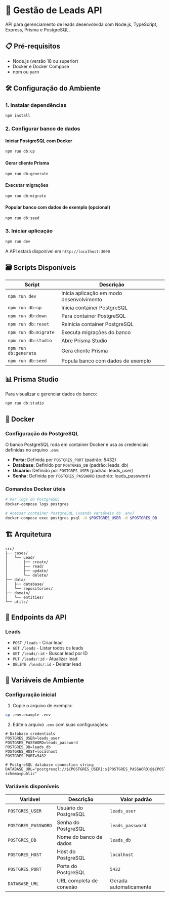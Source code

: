# 🚀 Gestão de Leads API

API para gerenciamento de leads desenvolvida com Node.js, TypeScript, Express, Prisma e PostgreSQL.

## 📋 Pré-requisitos

- Node.js (versão 18 ou superior)
- Docker e Docker Compose
- npm ou yarn

## 🛠️ Configuração do Ambiente

### 1. Instalar dependências

```bash
npm install
```

### 2. Configurar banco de dados

#### Iniciar PostgreSQL com Docker

```bash
npm run db:up
```

#### Gerar cliente Prisma

```bash
npm run db:generate
```

#### Executar migrações

```bash
npm run db:migrate
```

#### Popular banco com dados de exemplo (opcional)

```bash
npm run db:seed
```

### 3. Iniciar aplicação

```bash
npm run dev
```

A API estará disponível em `http://localhost:3000`

## 🗃️ Scripts Disponíveis

| Script                | Descrição                                |
| --------------------- | ---------------------------------------- |
| `npm run dev`         | Inicia aplicação em modo desenvolvimento |
| `npm run db:up`       | Inicia container PostgreSQL              |
| `npm run db:down`     | Para container PostgreSQL                |
| `npm run db:reset`    | Reinicia container PostgreSQL            |
| `npm run db:migrate`  | Executa migrações do banco               |
| `npm run db:studio`   | Abre Prisma Studio                       |
| `npm run db:generate` | Gera cliente Prisma                      |
| `npm run db:seed`     | Popula banco com dados de exemplo        |

## 📊 Prisma Studio

Para visualizar e gerenciar dados do banco:

```bash
npm run db:studio
```

## 🐳 Docker

### Configuração do PostgreSQL

O banco PostgreSQL roda em container Docker e usa as credenciais definidas no arquivo `.env`:

- **Porta:** Definida por `POSTGRES_PORT` (padrão: 5432)
- **Database:** Definido por `POSTGRES_DB` (padrão: leads_db)
- **Usuário:** Definido por `POSTGRES_USER` (padrão: leads_user)
- **Senha:** Definida por `POSTGRES_PASSWORD` (padrão: leads_password)

### Comandos Docker úteis

```bash
# Ver logs do PostgreSQL
docker-compose logs postgres

# Acessar container PostgreSQL (usando variáveis do .env)
docker-compose exec postgres psql -U $POSTGRES_USER -d $POSTGRES_DB
```

## 🏗️ Arquitetura

```
src/
├── cases/
│   └── Lead/
│       ├── create/
│       ├── read/
│       ├── update/
│       └── delete/
├── data/
│   ├── database/
│   └── repositories/
├── domain/
│   └── entities/
└── utils/
```

## 📝 Endpoints da API

### Leads

- `POST /leads` - Criar lead
- `GET /leads` - Listar todos os leads
- `GET /leads/:id` - Buscar lead por ID
- `PUT /leads/:id` - Atualizar lead
- `DELETE /leads/:id` - Deletar lead

## 🔧 Variáveis de Ambiente

### Configuração inicial

1. Copie o arquivo de exemplo:

```bash
cp .env.example .env
```

2. Edite o arquivo `.env` com suas configurações:

```env
# Database credentials
POSTGRES_USER=leads_user
POSTGRES_PASSWORD=leads_password
POSTGRES_DB=leads_db
POSTGRES_HOST=localhost
POSTGRES_PORT=5432

# PostgreSQL database connection string
DATABASE_URL="postgresql://${POSTGRES_USER}:${POSTGRES_PASSWORD}@${POSTGRES_HOST}:${POSTGRES_PORT}/${POSTGRES_DB}?schema=public"
```

### Variáveis disponíveis

| Variável            | Descrição               | Valor padrão           |
| ------------------- | ----------------------- | ---------------------- |
| `POSTGRES_USER`     | Usuário do PostgreSQL   | `leads_user`           |
| `POSTGRES_PASSWORD` | Senha do PostgreSQL     | `leads_password`       |
| `POSTGRES_DB`       | Nome do banco de dados  | `leads_db`             |
| `POSTGRES_HOST`     | Host do PostgreSQL      | `localhost`            |
| `POSTGRES_PORT`     | Porta do PostgreSQL     | `5432`                 |
| `DATABASE_URL`      | URL completa de conexão | Gerada automaticamente |
